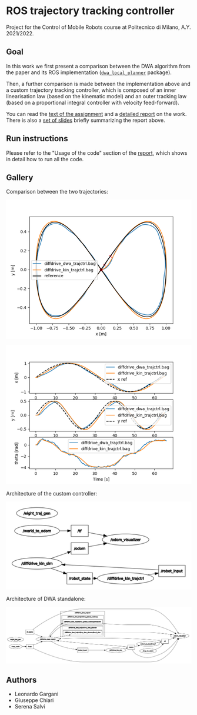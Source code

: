 # ROS trajectory tracking controller

Project for the Control of Mobile Robots course at Politecnico di Milano, A.Y. 2021/2022.

## Goal

In this work we first present a comparison between the DWA algorithm from the paper and its ROS implementation ([`dwa_local_planner`](https://wiki.ros.org/dwa_local_planner) package).

Then, a further comparison is made between the implementation above and a custom trajectory tracking controller, which is composed of an inner linearisation law (based on the kinematic model) and an outer tracking law (based on a proportional integral controller with velocity feed-forward).

You can read the [text of the assignment](material/project_assignment.pdf) and a [detailed report](material/report/report.pdf) on the work.
There is also a [set of slides](material/presentation/slides.pdf) briefly summarizing the report above.

## Run instructions

Please refer to the "Usage of the code" section of the [report](material/report/report.pdf), which shows in detail how to run all the code.

## Gallery

Comparison between the two trajectories:

![FSM](material/report/img/comparison/Trajectory.png)

![FSM](material/report/img/comparison/Pose.png)

Architecture of the custom controller:

![FSM](material/report/img/ros_tools/rqtgraph_custom.png)

Architecture of DWA standalone:

![FSM](material/report/img/ros_tools/rqtgraph_dwa.png)

## Authors

- Leonardo Gargani
- Giuseppe Chiari
- Serena Salvi
